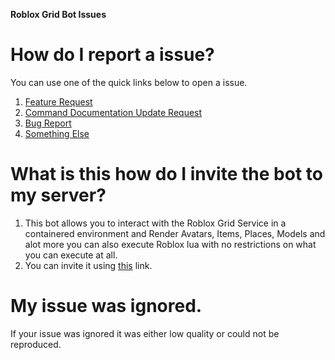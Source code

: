 <b>Roblox Grid Bot Issues</b>

# How do I report a issue?

You can use one of the quick links below to open a issue.
1. [Feature Request](https://github.com/bedev2/Grid-Bot-Issues/issues/new?assignees=3UR&labels=Feature+Request%2C+Suggestion&template=feature_request.md&title=%5BFEATURE%5D)
2. [Command Documentation Update Request](https://github.com/bedev2/Grid-Bot-Issues/issues/new?assignees=3UR&labels=Documentation&template=command-documentation-suggestion.md&title=%5BCOMMAND-DOCUMENTATION%5D)
3. [Bug Report](https://github.com/bedev2/Grid-Bot-Issues/issues/new?assignees=3UR&labels=Arbiter%2C+Bug%2C+RCCService%2C+TODO%2C+Vulnerability&template=bug_report.md&title=%5BBUG%5D)
4. [Something Else](https://github.com/bedev2/Grid-Bot-Issues/issues/new)

# What is this how do I invite the bot to my server?
1. This bot allows you to interact with the Roblox Grid Service in a containered environment and Render Avatars, Items, Places, Models and alot more you can also execute Roblox lua with no restrictions on what you can execute at all.
2. You can invite it using [this](https://discord.com/oauth2/authorize?client_id=900285873252335656&scope=bot&permissions=414531832896) link.

# My issue was ignored.
If your issue was ignored it was either low quality or could not be reproduced.
